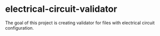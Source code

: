 # electrical-circuit-validator
The goal of this project is creating validator for files with electrical circuit configuration.
